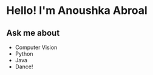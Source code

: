 # Hello! I'm Anoushka Abroal 




## Ask me about 
- Computer Vision
- Python
- Java
- Dance!

<!--
**anoushkabroal/anoushkabroal** is a ✨ _special_ ✨ repository because its `README.md` (this file) appears on your GitHub profile.

Here are some ideas to get you started:

- 🔭 I’m currently working on ...
- 🌱 I’m currently learning ...
- 👯 I’m looking to collaborate on ...
- 🤔 I’m looking for help with ...
- 💬 Ask me about dance and computer science!
- 📫 How to reach me: anoushka.abroal@gmail.com
- 😄 Pronouns: she/her
- ⚡ Fun fact: ...
-->
